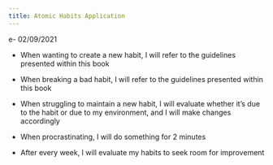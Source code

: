 ```yaml
---
title: Atomic Habits Application
---
```

e- 02/09/2021
-   When wanting to create a new habit, I will refer to the guidelines presented within this book
    
-   When breaking a bad habit, I will refer to the guidelines presented within this book
    
-   When struggling to maintain a new habit, I will evaluate whether it’s due to the habit or due to my environment, and I will make changes accordingly
    
-   When procrastinating, I will do something for 2 minutes
    
-   After every week, I will evaluate my habits to seek room for improvement